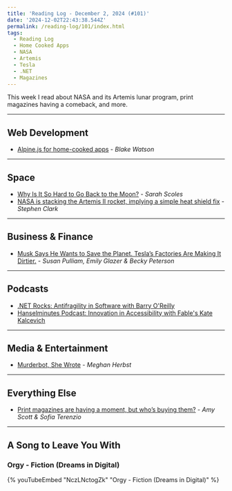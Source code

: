 ```yaml
---
title: 'Reading Log - December 2, 2024 (#101)'
date: '2024-12-02T22:43:38.544Z'
permalink: /reading-log/101/index.html
tags:
  - Reading Log
  - Home Cooked Apps
  - NASA
  - Artemis
  - Tesla
  - .NET
  - Magazines
---
```


This week I read about NASA and its Artemis lunar program, print magazines having a comeback, and more.
<!-- excerpt -->

---

## Web Development

- [Alpine.js for home-cooked apps](https://blakewatson.com/journal/alpinejs-for-home-cooked-apps/) - *Blake Watson*

---

## Space

- [Why Is It So Hard to Go Back to the Moon?](https://www.scientificamerican.com/article/why-is-it-so-much-harder-for-nasa-to-send-people-to-the-moon-now-than-it-was-during-the-apollo-era/) - *Sarah Scoles*
- [NASA is stacking the Artemis II rocket, implying a simple heat shield fix](https://arstechnica.com/space/2024/11/nasa-begins-assembling-rocket-to-send-astronauts-around-far-side-of-the-moon/) - *Stephen Clark*

---

## Business & Finance

- [Musk Says He Wants to Save the Planet. Tesla’s Factories Are Making It Dirtier.](https://www.wsj.com/business/autos/elon-musk-tesla-environment-1263cd60) - *Susan Pulliam, Emily Glazer & Becky Peterson*

---

## Podcasts

- [.NET Rocks: Antifragility in Software with Barry O'Reilly](https://www.dotnetrocks.com/details/1896)
- [Hanselminutes Podcast: Innovation in Accessibility with Fable's Kate Kalcevich](https://hanselminutes.com/942/innovation-in-accessibility-with-fables-kate-kalcevich)

---

## Media & Entertainment

- [Murderbot, She Wrote](https://www.wired.com/story/murderbot-she-wrote-martha-wells/) - *Meghan Herbst*

---

## Everything Else

- [Print magazines are having a moment, but who’s buying them?](https://www.marketplace.org/2024/11/25/print-magazines-editorial-advertisments-mail-printing/) - *Amy Scott & Sofia Terenzio*

---

## A Song to Leave You With

### Orgy - Fiction (Dreams in Digital)

{% youTubeEmbed "NczLNctogZk" "Orgy - Fiction (Dreams in Digital)" %}

